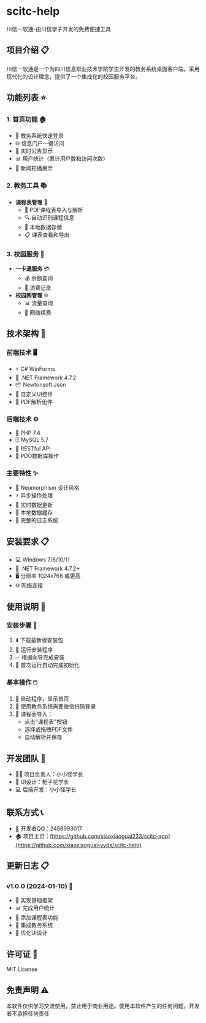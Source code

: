 # scitc-help
川信一软通-由川信学子开发的免费便捷工具
## 项目介绍 📋
川信一软通是一个为四川信息职业技术学院学生开发的教务系统桌面客户端。采用现代化的设计理念，提供了一个集成化的校园服务平台。

## 功能列表 ⭐

### 1. 首页功能 🏠
- 🔑 教务系统快速登录
- 🌐 信息门户一键访问
- 📢 实时公告显示
- 📊 用户统计（累计用户数和访问次数）
- 🎯 新闻轮播展示

### 2. 教务工具 📚
- **课程表管理** 📅
  - 📄 PDF课程表导入与解析
  - 🔍 自动识别课程信息
  - 💾 本地数据存储
  - 📋 课表查看和导出

### 3. 校园服务 🏫
- **一卡通服务** 💳
  - 💰 余额查询
  - 📝 消费记录
- **校园网管理** 🌐
  - 📊 流量查询
  - 🔄 网络续费

## 技术架构 🔧

### 前端技术 🖥️
- ⚡ C# WinForms
- 🎯 .NET Framework 4.7.2
- 📦 Newtonsoft.Json
- 🎨 自定义UI控件
- 📄 PDF解析组件

### 后端技术 ⚙️
- 🐘 PHP 7.4
- 🗄️ MySQL 5.7
- 🔌 RESTful API
- 💾 PDO数据库操作

### 主要特性 ✨
- 🎨 Neumorphism 设计风格
- ⚡ 异步操作处理
- 🔄 实时数据更新
- 💾 本地数据缓存
- 📝 完整的日志系统

## 安装要求 📋
- 💻 Windows 7/8/10/11
- 🎯 .NET Framework 4.7.2+
- 🖥️ 分辨率 1024x768 或更高
- 🌐 网络连接

## 使用说明 📖

### 安装步骤 🔧
1. ⬇️ 下载最新版安装包
2. 🏃 运行安装程序
3. ✅ 根据向导完成安装
4. 🎉 首次运行自动完成初始化

### 基本操作 🖱️
1. 🚀 启动程序，显示首页
2. 📱 使用教务系统需要微信扫码登录
3. 📅 课程表导入：
   - 点击"课程表"按钮
   - 选择或拖拽PDF文件
   - 自动解析并保存

## 开发团队 👥
- 👨‍💻 项目负责人：小小怪学长
- 🎨 UI设计：栀子花学长
- 💻 后端开发：小小怪学长

## 联系方式 📞
- 👥 开发者QQ：2456993017
- 🏠 项目主页：[https://github.com/xiaoxiaoguai233/scitc-app](https://github.com/xiaoxiaoguai-yyds/scitc-help)

## 更新日志 📋

### v1.0.0 (2024-01-10) 🎉
- 🎯 实现基础框架
- 📊 完成用户统计
- 📅 添加课程表功能
- 🔑 集成教务系统
- 🎨 优化UI设计

## 许可证 📜
MIT License

## 免责声明 ⚠️
本软件仅供学习交流使用，禁止用于商业用途。使用本软件产生的任何问题，开发者不承担任何责任
